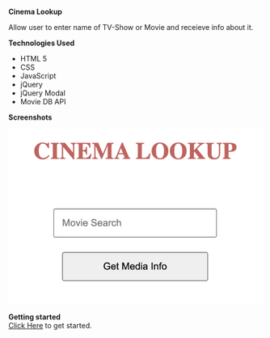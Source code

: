**Cinema Lookup**  

Allow user to enter name of TV-Show or Movie and receieve info about it.  

**Technologies Used**
* HTML 5
* CSS
* JavaScript
* jQuery
* jQuery Modal
* Movie DB API  

**Screenshots**  

![Application Image](./image.jpg)  

**Getting started**  
[Click Here](https://cssrtp.com/) to get started.


